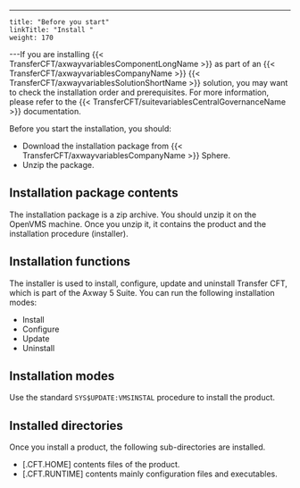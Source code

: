 ---
    title: "Before you start"
    linkTitle: "Install "
    weight: 170
---If you are installing {{< TransferCFT/axwayvariablesComponentLongName  >}} as part of an {{< TransferCFT/axwayvariablesCompanyName  >}} {{< TransferCFT/axwayvariablesSolutionShortName  >}} solution, you may want to check the installation order and prerequisites. For more information, please refer to the {{< TransferCFT/suitevariablesCentralGovernanceName  >}} documentation.

Before you start the installation, you should:

- Download the installation package from {{< TransferCFT/axwayvariablesCompanyName >}} Sphere.
- Unzip the package.

## Installation package contents

The installation package is a zip archive. You should unzip it on the OpenVMS machine. Once you unzip it, it contains the product and the installation procedure (installer).

## Installation functions

The installer is used to install, configure, update and uninstall Transfer CFT, which is part of the Axway 5 Suite. You can run the following installation modes:

- Install
- Configure
- Update
- Uninstall

## Installation modes

Use the standard `SYS$UPDATE:VMSINSTAL` procedure to install the product.

## Installed directories

Once you install a product, the following sub-directories are installed.

- [.CFT.HOME] contents files of the product.
- [.CFT.RUNTIME] contents mainly configuration files and executables.
